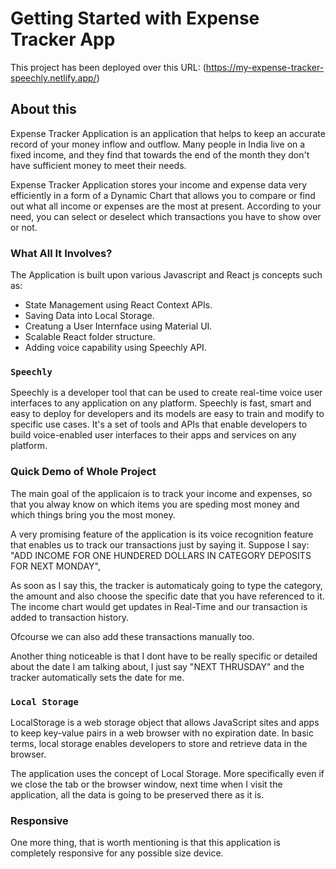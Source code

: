 # Getting Started with Expense Tracker App

This project has been deployed over this URL: (https://my-expense-tracker-speechly.netlify.app/)

## About this

Expense Tracker Application is an application that helps to keep an accurate record of your money inflow and outflow. Many people in India live on a fixed income, and they find that towards the end of the month they don't have sufficient money to meet their needs.

Expense Tracker Application stores your income and expense data very efficiently in a form of a Dynamic Chart that allows you to compare or find out what all income or expenses are the most at present. According to your need, you can select or deselect which transactions you have to show over or not.

### What All It Involves?

The Application is built upon various Javascript and React js concepts such as:

- State Management using React Context APIs.
- Saving Data into Local Storage.
- Creatung a User Internface using Material UI.
- Scalable React folder structure.
- Adding voice capability using Speechly API.

### `Speechly`

Speechly is a developer tool that can be used to create real-time voice user interfaces to any application on any platform. Speechly is fast, smart and easy to deploy for developers and its models are easy to train and modify to specific use cases.
It's a set of tools and APIs that enable developers to build voice-enabled user interfaces to their apps and services on any platform.

### Quick Demo of Whole Project
 
The main goal of the applicaion is to track your income and expenses, so that you alway know on which items you are speding most money and which things bring you the most money.

A very promising feature of the application is its voice recognition feature that enables us to track our transactions just by saying it. 
Suppose I say: "ADD INCOME FOR ONE HUNDERED DOLLARS IN CATEGORY DEPOSITS FOR NEXT MONDAY",

As soon as I say this, the tracker is automaticaly going to type the category, the amount and also choose the specific date that you have referenced to it.
The income chart would get updates in Real-Time and our transaction is added to transaction history. 

Ofcourse we can also add these transactions manually too.

Another thing noticeable is that I dont have to be really specific or detailed about the date I am talking about, I just say "NEXT THRUSDAY" and the tracker automatically sets the date for me.

### `Local Storage`

LocalStorage is a web storage object that allows JavaScript sites and apps to keep key-value pairs in a web browser with no expiration date. In basic terms, local storage enables developers to store and retrieve data in the browser.

The application uses the concept of Local Storage. More specifically even if we close the tab or the browser window, next time when I visit the application, all the data is going to be preserved there as it is.

### Responsive

One more thing, that is worth mentioning is that this application is completely responsive for any possible size device.
